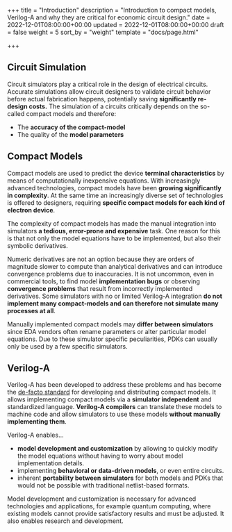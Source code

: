 +++
title = "Introduction"
description = "Introduction to compact models, Verilog-A and why they are critical for economic circuit design."
date = 2022-12-01T08:00:00+00:00
updated = 2022-12-01T08:00:00+00:00
draft = false
weight = 5
sort_by = "weight"
template = "docs/page.html"

+++

## Circuit Simulation 

Circuit simulators play a critical role in the design of electrical circuits.
Accurate simulations allow circuit designers to validate circuit behavior before actual fabrication happens, 
potentially saving **significantly re-design costs.**
The simulation of a circuits critically depends on the so-called compact models and therefore:

* The **accuracy of the compact-model** 
* The quality of the **model parameters** 

## Compact Models 

Compact models are used to predict the device **terminal characteristics** by means of computationally inexpensive equations. 
With increasingly advanced technologies, compact models have been **growing significantly in complexity**. 
At the same time an increasingly diverse set of technologies is offered to designers, requiring **specific compact models for each kind of electron device**. 

The complexity of compact models has made the manual integration into simulators **a tedious, error-prone and expensive** task.
One reason for this is that not only the model equations have to be implemented, but also their symbolic derivatives. 
<!--The necessary accuracy of the derivatives is high because even small errors may lead to non-convergence, rendering numeric differentiation impractical. -->
Numeric derivatives are not an option because they are orders of magnitude slower to compute than analytical derivatives and can introduce convergence problems due to inaccuracies.
It is not uncommon, even in commercial tools, to find model **implementation bugs** or observing **convergence problems** that result 
from incorrectly implemented derivatives. 
Some simulators with no or limited Verilog-A integration **do not implement many compact-models and can therefore not simulate many processes at all**.

Manually implemented compact models may **differ between simulators** since EDA vendors often rename parameters or alter particular model equations.
Due to these simulator specific peculiarities, PDKs can usually only be used by a few specific simulators.

## Verilog-A 

Verilog-A has been developed to address these problems and has become the [de-facto standard](https://si2.org/standard-models/) for developing and distributing compact models. 
It allows implementing compact models via a **simulator independent** and standardized language.
**Verilog-A compilers** can translate these models to machine code and allow simulators to use these models **without manually implementing them**. 

Verilog-A enables...

* **model development and customization** by allowing to quickly modify the model equations without having to worry about model implementation details. 
* implementing **behavioral or data-driven models**, or even entire circuits.
* inherent **portability between simulators** for both models and PDKs that would not be possible with traditional netlist-based formats.

Model development and customization is necessary for advanced technologies and applications, for example quantum computing, 
where existing models cannot provide satisfactory results and must be adjusted. 
It also enables research and development.

<!-- The difficulty of incorporating Verilog-A models into circuit simulators has been overcome 
with the help of specialized tools such as ADMS, which should eliminate the need for implementing all model
equations and their derivatives into simulators manually.

ADMS employs a **transpilation** approach that has significant drawbacks:

* The use of an intermediate language prohibits code optimization that would otherwise be possible when using an actual compiler. 
* Usually, only a sub-set of the Verilog-A standard is implemented.
* Functionality is highly simulator dependent, since the transpilation files have to be re-defined for each simulator. 

Furthermore, ADMS is not officially supported anymore and implementations found in popular open-source circuit simulators such as Ngspice and 
Xyce are buggy. 
Verilog-A compiled models are usually slower than hand implemented models and most commercial tools still manually implement each model. 

**OpenVAF** has been developed to overcome these issues by employing ...

* ... compilation of Verilog-A **directly to machine code** using techniques that are standard in the field of compiler construction. 
* ... state-of-the-art software development techniques such as **automated testing** and proper **version control**.
* ... definition of a **flexible interface to the compiled machine code** that can be implemented into circuit simulators. 
* ... use of standard libraries for compiler construction for enabling **user friendly error messages**. -->
